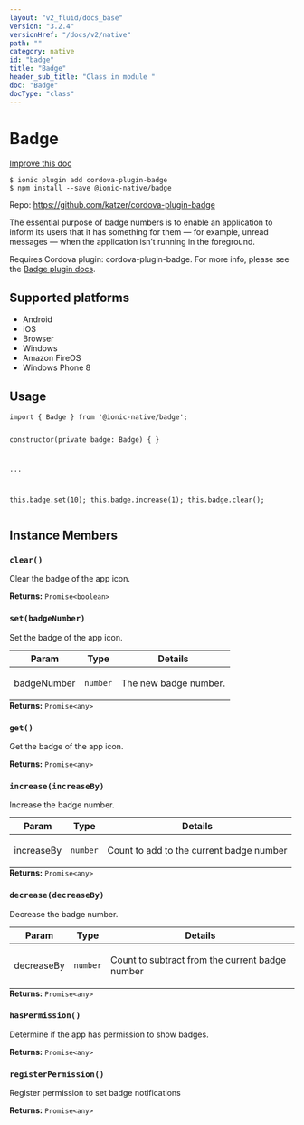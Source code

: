 ```yaml
---
layout: "v2_fluid/docs_base"
version: "3.2.4"
versionHref: "/docs/v2/native"
path: ""
category: native
id: "badge"
title: "Badge"
header_sub_title: "Class in module "
doc: "Badge"
docType: "class"
---
```


<h1 class="api-title">Badge</h1>

<a class="improve-v2-docs" href="http://github.com/driftyco/ionic-native/edit/master/src/@ionic-native/plugins/badge/index.ts#L1">
  Improve this doc
</a>






<pre><code class="nohighlight">$ ionic plugin add cordova-plugin-badge
$ npm install --save @ionic-native/badge
</code></pre>
<p>Repo:
  <a href="https://github.com/katzer/cordova-plugin-badge">
    https://github.com/katzer/cordova-plugin-badge
  </a>
</p>


<p>The essential purpose of badge numbers is to enable an application to inform its users that it has something for them — for example, unread messages — when the application isn’t running in the foreground.</p>
<p>Requires Cordova plugin: cordova-plugin-badge. For more info, please see the <a href="https://github.com/katzer/cordova-plugin-badge">Badge plugin docs</a>.</p>




<h2>Supported platforms</h2>
<ul>
  <li>Android</li><li>iOS</li><li>Browser</li><li>Windows</li><li>Amazon FireOS</li><li>Windows Phone 8</li>
</ul>






<h2>Usage</h2>
<pre><code class="lang-typescript">import { Badge } from &#39;@ionic-native/badge&#39;;

constructor(private badge: Badge) { }

...

this.badge.set(10);
this.badge.increase(1);
this.badge.clear();
</code></pre>








<h2>Instance Members</h2>
<h3><a class="anchor" name="clear" href="#clear"></a><code>clear()</code></h3>


Clear the badge of the app icon.


<div class="return-value" markdown="1">
  <i class="icon ion-arrow-return-left"></i>
  <b>Returns:</b> <code>Promise&lt;boolean&gt;</code> 
</div><h3><a class="anchor" name="set" href="#set"></a><code>set(badgeNumber)</code></h3>


Set the badge of the app icon.
<table class="table param-table" style="margin:0;">
  <thead>
  <tr>
    <th>Param</th>
    <th>Type</th>
    <th>Details</th>
  </tr>
  </thead>
  <tbody>
  <tr>
    <td>
      badgeNumber</td>
    <td>
      <code>number</code>
    </td>
    <td>
      <p>The new badge number.</p>
</td>
  </tr>
  </tbody>
</table>

<div class="return-value" markdown="1">
  <i class="icon ion-arrow-return-left"></i>
  <b>Returns:</b> <code>Promise&lt;any&gt;</code> 
</div><h3><a class="anchor" name="get" href="#get"></a><code>get()</code></h3>


Get the badge of the app icon.


<div class="return-value" markdown="1">
  <i class="icon ion-arrow-return-left"></i>
  <b>Returns:</b> <code>Promise&lt;any&gt;</code> 
</div><h3><a class="anchor" name="increase" href="#increase"></a><code>increase(increaseBy)</code></h3>


Increase the badge number.
<table class="table param-table" style="margin:0;">
  <thead>
  <tr>
    <th>Param</th>
    <th>Type</th>
    <th>Details</th>
  </tr>
  </thead>
  <tbody>
  <tr>
    <td>
      increaseBy</td>
    <td>
      <code>number</code>
    </td>
    <td>
      <p>Count to add to the current badge number</p>
</td>
  </tr>
  </tbody>
</table>

<div class="return-value" markdown="1">
  <i class="icon ion-arrow-return-left"></i>
  <b>Returns:</b> <code>Promise&lt;any&gt;</code> 
</div><h3><a class="anchor" name="decrease" href="#decrease"></a><code>decrease(decreaseBy)</code></h3>


Decrease the badge number.
<table class="table param-table" style="margin:0;">
  <thead>
  <tr>
    <th>Param</th>
    <th>Type</th>
    <th>Details</th>
  </tr>
  </thead>
  <tbody>
  <tr>
    <td>
      decreaseBy</td>
    <td>
      <code>number</code>
    </td>
    <td>
      <p>Count to subtract from the current badge number</p>
</td>
  </tr>
  </tbody>
</table>

<div class="return-value" markdown="1">
  <i class="icon ion-arrow-return-left"></i>
  <b>Returns:</b> <code>Promise&lt;any&gt;</code> 
</div><h3><a class="anchor" name="hasPermission" href="#hasPermission"></a><code>hasPermission()</code></h3>


Determine if the app has permission to show badges.


<div class="return-value" markdown="1">
  <i class="icon ion-arrow-return-left"></i>
  <b>Returns:</b> <code>Promise&lt;any&gt;</code> 
</div><h3><a class="anchor" name="registerPermission" href="#registerPermission"></a><code>registerPermission()</code></h3>


Register permission to set badge notifications


<div class="return-value" markdown="1">
  <i class="icon ion-arrow-return-left"></i>
  <b>Returns:</b> <code>Promise&lt;any&gt;</code> 
</div>





